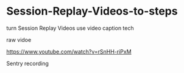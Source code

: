 # Session-Replay-Videos-to-steps
turn Session Replay Videos use video caption tech


raw vidoe


https://www.youtube.com/watch?v=rSnHH-riPxM

Sentry recording

